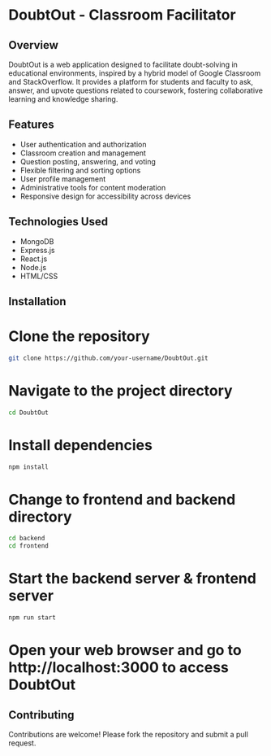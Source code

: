 # DoubtOut - Classroom Facilitator

## Overview
DoubtOut is a web application designed to facilitate doubt-solving in educational environments, inspired by a hybrid model of Google Classroom and StackOverflow. It provides a platform for students and faculty to ask, answer, and upvote questions related to coursework, fostering collaborative learning and knowledge sharing.

## Features
- User authentication and authorization
- Classroom creation and management
- Question posting, answering, and voting
- Flexible filtering and sorting options
- User profile management
- Administrative tools for content moderation
- Responsive design for accessibility across devices

## Technologies Used
- MongoDB
- Express.js
- React.js
- Node.js
- HTML/CSS

## Installation
# Clone the repository
```bash
git clone https://github.com/your-username/DoubtOut.git
```

# Navigate to the project directory
```bash
cd DoubtOut
```

# Install dependencies
```bash
npm install
```

# Change to frontend and backend directory
```bash
cd backend
cd frontend
```

# Start the backend server & frontend server
```bash
npm run start
```

# Open your web browser and go to http://localhost:3000 to access DoubtOut

## Contributing
Contributions are welcome! Please fork the repository and submit a pull request.
